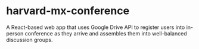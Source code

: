 # harvard-mx-conference
A React-based web app that uses Google Drive API to register users into in-person conference as they arrive and assembles them into well-balanced discussion groups.
